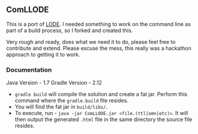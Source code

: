 ComLLODE
---------

This is a port of [LODE](https://github.com/essepuntato/LODE). I needed something to work on the command line as part of a build process, so I forked and created this.

Very rough and ready, does what we need it to do, please feel free to contribute and extend. Please excuse the mess, this really was a hackathon approach to getting it to work.

### Documentation

Java Version - 1.7
Gradle Version - 2.12

* `gradle build` will compile the solution and create a fat jar. Perform this command where the `gradle.build` file resides.
* You will find the fat jar in `build/libs/`. 
* To execute, run - `java -jar ComLLODE.jar <file.(ttl|omn|etc)>`. It will then output the generated `.html` file in the same directory the source file resides.


